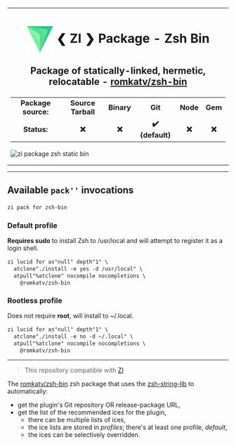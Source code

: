 <table align="center"><tr><td>
<h1 align="center">
  <p><a target="_self" href="https://github.com/z-shell/zi/">
    <img align="center" src="https://github.com/z-shell/zi/raw/main/docs/images/logo.svg" width="60px" height="60px" alt="ZI Logo" /></a>
    ❮ ZI ❯ Package - Zsh Bin </p>
</h1>
<h2 align="center">
  <p> Package of statically-linked, hermetic, relocatable - <a target="_self" href="https://github.com/romkatv/zsh-bin">romkatv/zsh-bin</a></p>
</h2>
<h3 align="center">
<table>
    <tr>
        <td><b>Package source:</b></td>
        <td>Source Tarball</td>
        <td>Binary</td>
        <td>Git</td>
        <td>Node</td>
        <td>Gem</td>
    </tr>
    <tr>
        <td><b>Status:</b></td>
        <td>❌</td>
        <td>❌</td>
        <td>✔️ (default)</td>
        <td>❌</td>
        <td>❌</td>
    </tr>
</table></h3>
  <p><img align="center" src="https://user-images.githubusercontent.com/59910950/161060980-8bc70578-e086-4a51-8cd4-ed3d7289f216.gif" width="100%" height="auto" alt="zi package zsh static bin" /></p>
</td></tr></table><hr />

## Available `pack''` invocations

```zsh
zi pack for zsh-bin
```

### Default profile

<b>Requires sudo</b> to install Zsh to /usr/local and will attempt to register it as a login shell.

```shell
zi lucid for as"null" depth"1" \
  atclone"./install -e yes -d /usr/local" \
  atpull"%atclone" nocompile nocompletions \
    @romkatv/zsh-bin
```

### Rootless profile

Does not require <b>root</b>, will install to ~/.local.

```shell
zi lucid for as"null" depth"1" \
  atclone"./install -e no -d ~/.local" \
  atpull"%atclone" nocompile nocompletions \
    @romkatv/zsh-bin
```

---

> This repository compatible with [ZI](https://github.com/z-shell-zi)

The [romkatv/zsh-bin](https://github.com/romkatv/zsh-bin) zsh package that uses the [zsh-string-lib](https://github.com/z-shell/zsh-string-lib) to automatically:

- get the plugin's Git repository OR release-package URL,
- get the list of the recommended ices for the plugin,
  - there can be multiple lists of ices,
  - the ice lists are stored in _profiles_; there's at least one profile, _default_,
  - the ices can be selectively overridden.
